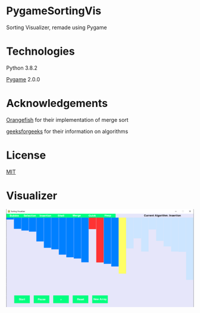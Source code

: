 # PygameSortingVis
Sorting Visualizer, remade using Pygame

# Technologies
Python 3.8.2

[Pygame](https://www.pygame.org) 2.0.0 

# Acknowledgements

[Orangefish](https://github.com/Orangefish/algo/blob/master/sorting_and_search/sort_merge.py) for their implementation of merge sort

[geeksforgeeks](https://www.geeksforgeeks.org/) for their information on algorithms

# License
[MIT](https://choosealicense.com/licenses/mit/)

# Visualizer
![Image](https://github.com/ColeB2/PygameSortingVis/blob/master/assets/sortvis.png)

